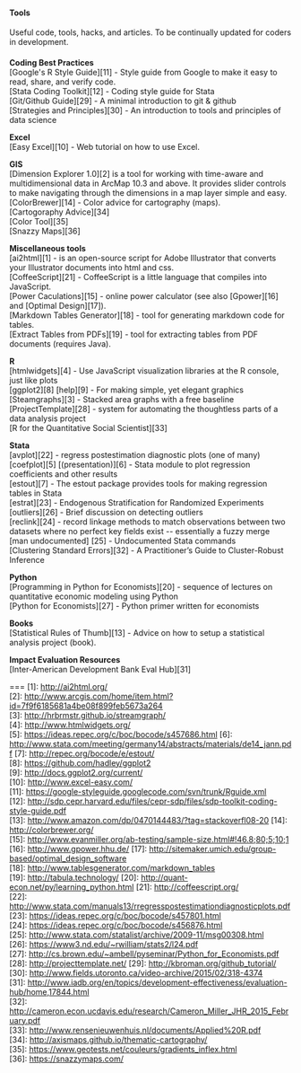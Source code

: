 #### Tools
Useful code, tools, hacks, and articles. To be continually updated for coders in development.  

####   
**Coding Best Practices**  
[Google's R Style Guide][11] - Style guide from Google to make it easy to read, share, and verify code.  
[Stata Coding Toolkit][12] - Coding style guide for Stata  
[Git/Github Guide][29] - A minimal introduction to git & github  
[Strategies and Principles][30] - An introduction to tools and principles of data science  

**Excel**  
[Easy Excel][10] - Web tutorial on how to use Excel.

**GIS**  
[Dimension Explorer 1.0][2] is a tool for working with time-aware and multidimensional data in ArcMap 10.3 and above.  It provides slider controls to make navigating through the dimensions in a map layer simple and easy.  
[ColorBrewer][14] - Color advice for cartography (maps).  
[Cartogoraphy Advice][34]  
[Color Tool][35]  
[Snazzy Maps][36]  

**Miscellaneous tools**  
[ai2html][1] - is an open-source script for Adobe Illustrator that converts your Illustrator documents into html and css.  
[CoffeeScript][21] - CoffeeScript is a little language that compiles into JavaScript.  
[Power Caculations][15] - online power calculator (see also [Gpower][16] and [Optimal Design][17]).  
[Markdown Tables Generator][18] - tool for generating markdown code for tables.   
[Extract Tables from PDFs][19] - tool for extracting tables from PDF documents  (requires Java).

**R**  
[htmlwidgets][4] - Use JavaScript visualization libraries at the R console, just like plots  
[ggplot2][8] [help][9] - For making simple, yet elegant graphics  
[Steamgraphs][3] - Stacked area graphs with a free baseline    
[ProjectTemplate][28] - system for automating the thoughtless parts of a data analysis project  
[R for the Quantitative Social Scientist][33]  

**Stata**    
[avplot][22] - regress postestimation diagnostic plots (one of many)  
[coefplot][5] [(presentation)][6] - Stata module to plot regression coefficients and other results  
[estout][7] - The estout package provides tools for making regression tables in Stata  
[estrat][23] - Endogenous Stratification for Randomized Experiments  
[outliers][26] - Brief discussion on detecting outliers  
[reclink][24] - record linkage methods to match observations between two datasets where no perfect key fields exist -- essentially a fuzzy merge  
[man undocumented] [25] - Undocumented Stata commands  
[Clustering Standard Errors][32] - A Practitioner’s Guide to Cluster-Robust Inference  

**Python**  
[Programming in Python for Economists][20] - sequence of lectures on quantitative economic modeling using Python  
[Python for Economists][27] - Python primer written for economists  

**Books**  
[Statistical Rules of Thumb][13] - Advice on how to setup a statistical analysis project (book).  

**Impact Evaluation Resources**  
[Inter-American Development Bank Eval Hub][31]  

===
[1]: http://ai2html.org/  
[2]: http://www.arcgis.com/home/item.html?id=7f9f6185681a4be08f899feb5673a264  
[3]: http://hrbrmstr.github.io/streamgraph/  
[4]: http://www.htmlwidgets.org/  
[5]: https://ideas.repec.org/c/boc/bocode/s457686.html
[6]: http://www.stata.com/meeting/germany14/abstracts/materials/de14_jann.pdf
[7]: http://repec.org/bocode/e/estout/  
[8]: https://github.com/hadley/ggplot2  
[9]: http://docs.ggplot2.org/current/  
[10]: http://www.excel-easy.com/  
[11]: https://google-styleguide.googlecode.com/svn/trunk/Rguide.xml  
[12]: http://sdp.cepr.harvard.edu/files/cepr-sdp/files/sdp-toolkit-coding-style-guide.pdf  
[13]: http://www.amazon.com/dp/0470144483/?tag=stackoverfl08-20
[14]: http://colorbrewer.org/  
[15]: http://www.evanmiller.org/ab-testing/sample-size.html#!46.8;80;5;10;1
[16]: http://www.gpower.hhu.de/ 
[17]: http://sitemaker.umich.edu/group-based/optimal_design_software  
[18]: http://www.tablesgenerator.com/markdown_tables  
[19]: http://tabula.technology/
[20]: http://quant-econ.net/py/learning_python.html
[21]: http://coffeescript.org/  
[22]: http://www.stata.com/manuals13/rregresspostestimationdiagnosticplots.pdf  
[23]: https://ideas.repec.org/c/boc/bocode/s457801.html  
[24]: https://ideas.repec.org/c/boc/bocode/s456876.html  
[25]: http://www.stata.com/statalist/archive/2009-11/msg00308.html  
[26]: https://www3.nd.edu/~rwilliam/stats2/l24.pdf  
[27]: http://cs.brown.edu/~ambell/pyseminar/Python_for_Economists.pdf 
[28]: http://projecttemplate.net/ 
[29]: http://kbroman.org/github_tutorial/  
[30]: http://www.fields.utoronto.ca/video-archive/2015/02/318-4374  
[31]: http://www.iadb.org/en/topics/development-effectiveness/evaluation-hub/home,17844.html  
[32]: http://cameron.econ.ucdavis.edu/research/Cameron_Miller_JHR_2015_February.pdf  
[33]: http://www.rensenieuwenhuis.nl/documents/Applied%20R.pdf  
[34]: http://axismaps.github.io/thematic-cartography/  
[35]: https://www.geotests.net/couleurs/gradients_inflex.html  
[36]: https://snazzymaps.com/  
